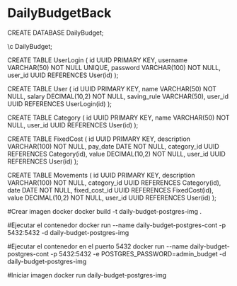 # DailyBudgetBack


CREATE DATABASE DailyBudget;

\c DailyBudget;

CREATE TABLE UserLogin (
  id UUID PRIMARY KEY,
  username VARCHAR(50) NOT NULL UNIQUE,
  password VARCHAR(100) NOT NULL,
  user_id UUID REFERENCES User(id)
);

CREATE TABLE User (
  id UUID PRIMARY KEY,
  name VARCHAR(50) NOT NULL,
  salary DECIMAL(10,2) NOT NULL,
  saving_rule VARCHAR(50),
  user_id UUID REFERENCES UserLogin(id)
);

CREATE TABLE Category (
  id UUID PRIMARY KEY,
  name VARCHAR(50) NOT NULL,
  user_id UUID REFERENCES User(id)
);

CREATE TABLE FixedCost (
  id UUID PRIMARY KEY,
  description VARCHAR(100) NOT NULL,
  pay_date DATE NOT NULL,
  category_id UUID REFERENCES Category(id),
  value DECIMAL(10,2) NOT NULL,
  user_id UUID REFERENCES User(id)
);

CREATE TABLE Movements (
  id UUID PRIMARY KEY,
  description VARCHAR(100) NOT NULL,
  category_id UUID REFERENCES Category(id),
  date DATE NOT NULL,
  fixed_cost_id UUID REFERENCES FixedCost(id),
  value DECIMAL(10,2) NOT NULL,
  user_id UUID REFERENCES User(id)
);

#Crear imagen docker
docker build -t daily-budget-postgres-img .

#Ejecutar el contenedor
docker run --name daily-budget-postgres-cont -p 5432:5432 -d daily-budget-postgres-img

#Ejecutar el contenedor en el puerto 5432
docker run --name daily-budget-postgres-cont -p 5432:5432 -e POSTGRES_PASSWORD=admin_budget -d daily-budget-postgres-img

#Iniciar imagen
docker run daily-budget-postgres-img